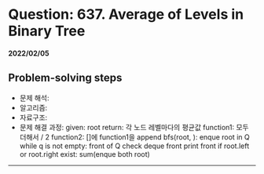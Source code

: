 # Question: 637. Average of Levels in Binary Tree
#### 2022/02/05


## Problem-solving steps
* 문제 해석:
* 알고리즘: 
* 자료구조: 
* 문제 해결 과정: 
 given: root
        return: 각 노드 레벨마다의 평균값
        function1: 모두 더해서 / 2
        function2: []에 function1을 append
        bfs(root, ):
            enque root in Q
            while q is not empty:
                front of Q check
                deque front
                print front
                if root.left or root.right exist:
                    sum(enque both root)


---

```python3

```
